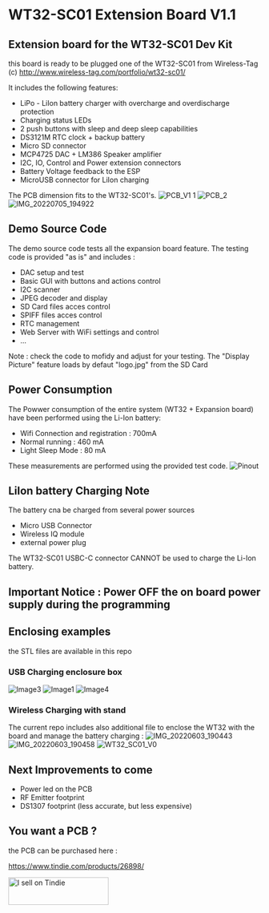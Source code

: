 # WT32-SC01 Extension Board V1.1

## Extension board for the WT32-SC01 Dev Kit

this board is ready to be plugged one of the WT32-SC01 from Wireless-Tag (c)
http://www.wireless-tag.com/portfolio/wt32-sc01/

It includes the following features:
- LiPo - LiIon battery charger with overcharge and overdischarge protection
- Charging status LEDs
- 2 push buttons with sleep and deep sleep capabilities
- DS3121M RTC clock + backup battery
- Micro SD connector
- MCP4725 DAC + LM386 Speaker amplifier 
- I2C, IO, Control and Power extension connectors
- Battery Voltage feedback to the ESP
- MicroUSB connector for LiIon charging 

The PCB dimension fits to the WT32-SC01's.
![PCB_V1 1](https://user-images.githubusercontent.com/84618082/178008772-bc322595-49b6-4f7d-8436-ce15c46ad017.png)
![PCB_2](https://user-images.githubusercontent.com/84618082/178008804-43db00e3-7fa0-45bc-aafb-9cc116324780.jpg)
![IMG_20220705_194922](https://user-images.githubusercontent.com/84618082/178101554-06d3a111-4379-460b-b378-11b0b5f8ad58.jpg)




## Demo Source Code

The demo source code tests all the expansion board feature. The testing code is provided "as is" and includes : 
- DAC setup and test
- Basic GUI with buttons and actions control
- I2C scanner
- JPEG decoder and display
- SD Card files acces control
- SPIFF files acces control
- RTC management
- Web Server with WiFi settings and control
- ...

Note : check the code to mofidy and adjust for your testing. The "Display Picture" feature loads by defaut "logo.jpg" from the SD Card

## Power Consumption
The Powwer consumption of the entire system (WT32 + Expansion board) have been performed using the Li-Ion battery: 
- Wifi Connection and registration : 700mA
- Normal running : 460 mA
- Light Sleep Mode : 80 mA

These measurements are performed using the provided test code.
![Pinout](https://user-images.githubusercontent.com/84618082/178008853-b726c6a8-c3a5-43ba-b987-e3e57cf9d6bb.png)

## LiIon battery Charging Note
The battery cna be charged from several power sources
- Micro USB Connector
- Wireless IQ module
- external power plug

The WT32-SC01 USBC-C connector CANNOT be used to charge the Li-Ion battery.

## Important Notice : Power OFF the on board power supply during the programming

## Enclosing examples

the STL files are available in this repo

### USB Charging enclosure box 

![Image3](https://user-images.githubusercontent.com/84618082/178920625-3a422964-880a-4192-9f70-5f7fc48ed0a0.jpg)
![Image1](https://user-images.githubusercontent.com/84618082/178920636-b5857ee1-936c-4fcb-a46a-ebc54b5cbf00.jpg)
![Image4](https://user-images.githubusercontent.com/84618082/178920643-7eff9802-b3e8-4e47-907a-ba5c66905cd6.jpg)


### Wireless Charging with stand

The current repo includes also additional file to enclose the WT32 with the board and manage the battery charging :
![IMG_20220603_190443](https://user-images.githubusercontent.com/84618082/171991305-c7984d57-45f8-4f77-8732-01891abf1b96.jpg)
![IMG_20220603_190458](https://user-images.githubusercontent.com/84618082/171991308-a0f0558f-5b66-437b-a4ff-4b37b8273da0.jpg)
![WT32_SC01_V0](https://user-images.githubusercontent.com/84618082/171991329-1f8d4e8e-22a2-4803-aea3-f63e086c694c.png)


## Next Improvements to come
- Power led on the PCB
- RF Emitter footprint
- DS1307 footprint (less accurate, but less expensive)


## You want a PCB ?
the PCB can be purchased here : 

https://www.tindie.com/products/26898/

<a href="https://www.tindie.com/stores/blacksfactory/?ref=offsite_badges&utm_source=sellers_BlackSFactory&utm_medium=badges&utm_campaign=badge_small"><img src="https://d2ss6ovg47m0r5.cloudfront.net/badges/tindie-smalls.png" alt="I sell on Tindie" width="200" height="55"></a>


